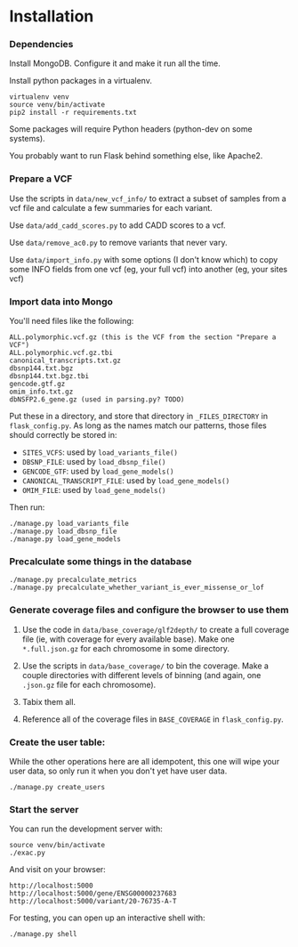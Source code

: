 Installation
============

### Dependencies

Install MongoDB.  Configure it and make it run all the time.

Install python packages in a virtualenv.

    virtualenv venv
    source venv/bin/activate
    pip2 install -r requirements.txt

Some packages will require Python headers (python-dev on some systems).

You probably want to run Flask behind something else, like Apache2.


### Prepare a VCF

Use the scripts in `data/new_vcf_info/` to extract a subset of samples from a vcf file and calculate a few summaries for each variant.

Use `data/add_cadd_scores.py` to add CADD scores to a vcf.

Use `data/remove_ac0.py` to remove variants that never vary.

Use `data/import_info.py` with some options (I don't know which) to copy some INFO fields from one vcf (eg, your full vcf) into another (eg, your sites vcf)


### Import data into Mongo

You'll need files like the following:

    ALL.polymorphic.vcf.gz (this is the VCF from the section "Prepare a VCF")
    ALL.polymorphic.vcf.gz.tbi
    canonical_transcripts.txt.gz
    dbsnp144.txt.bgz
    dbsnp144.txt.bgz.tbi
    gencode.gtf.gz
    omim_info.txt.gz
    dbNSFP2.6_gene.gz (used in parsing.py? TODO)

Put these in a directory, and store that directory in `_FILES_DIRECTORY` in `flask_config.py`.  As long as the names match our patterns, those files should correctly be stored in:

- `SITES_VCFS`: used by `load_variants_file()`
- `DBSNP_FILE`: used by `load_dbsnp_file()`
- `GENCODE_GTF`: used by `load_gene_models()`
- `CANONICAL_TRANSCRIPT_FILE`: used by `load_gene_models()`
- `OMIM_FILE`: used by `load_gene_models()`

Then run:

    ./manage.py load_variants_file
    ./manage.py load_dbsnp_file
    ./manage.py load_gene_models


### Precalculate some things in the database

    ./manage.py precalculate_metrics
    ./manage.py precalculate_whether_variant_is_ever_missense_or_lof


### Generate coverage files and configure the browser to use them

1. Use the code in `data/base_coverage/glf2depth/` to create a full coverage file (ie, with coverage for every available base).
Make one `*.full.json.gz` for each chromosome in some directory.

2. Use the scripts in `data/base_coverage/` to bin the coverage.
Make a couple directories with different levels of binning (and again, one `.json.gz` file for each chromosome).

3. Tabix them all.

4. Reference all of the coverage files in `BASE_COVERAGE` in `flask_config.py`.


### Create the user table:

While the other operations here are all idempotent, this one will wipe your user data, so only run it when you don't yet have user data.

    ./manage.py create_users


### Start the server

You can run the development server with:

    source venv/bin/activate
    ./exac.py

And visit on your browser:

    http://localhost:5000
    http://localhost:5000/gene/ENSG00000237683
    http://localhost:5000/variant/20-76735-A-T

For testing, you can open up an interactive shell with:

    ./manage.py shell
